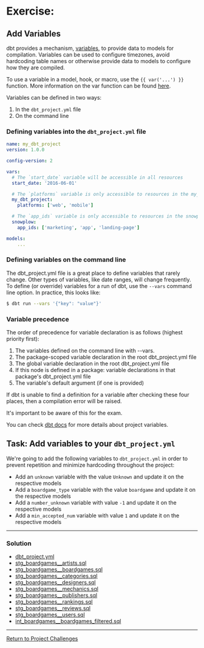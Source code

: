 # Exercise:

## Add Variables
dbt provides a mechanism, [variables](https://docs.getdbt.com/reference/dbt-jinja-functions/var), to provide data to models for compilation. Variables can be used to configure timezones, avoid hardcoding table names or otherwise provide data to models to configure how they are compiled.

To use a variable in a model, hook, or macro, use the `{{ var('...') }}` function. More information on the var function can be found [here](https://docs.getdbt.com/reference/dbt-jinja-functions/var).

Variables can be defined in two ways:

1. In the `dbt_project.yml` file
2. On the command line

### Defining variables into the `dbt_project.yml` file

```yaml
name: my_dbt_project
version: 1.0.0

config-version: 2

vars:
  # The `start_date` variable will be accessible in all resources
  start_date: '2016-06-01'

  # The `platforms` variable is only accessible to resources in the my_dbt_project project
  my_dbt_project:
    platforms: ['web', 'mobile']

  # The `app_ids` variable is only accessible to resources in the snowplow package
  snowplow:
    app_ids: ['marketing', 'app', 'landing-page']

models:
    ...
```

### Defining variables on the command line
The dbt_project.yml file is a great place to define variables that rarely change. Other types of variables, like date ranges, will change frequently. To define (or override) variables for a run of dbt, use the `--vars` command line option. In practice, this looks like:

```bash
$ dbt run --vars '{"key": "value"}'
```

### Variable precedence

The order of precedence for variable declaration is as follows (highest priority first):

1. The variables defined on the command line with --vars.
1. The package-scoped variable declaration in the root dbt_project.yml file
1. The global variable declaration in the root dbt_project.yml file
1. If this node is defined in a package: variable declarations in that package's dbt_project.yml file
1. The variable's default argument (if one is provided)

If dbt is unable to find a definition for a variable after checking these four places, then a compilation error will be raised.

It's important to be aware of this for the exam.

You can check [dbt docs](https://docs.getdbt.com/docs/build/project-variables) for more details about project variables.

## Task: Add variables to your `dbt_project.yml`
We're going to add the following variables to `dbt_project.yml` in order to prevent repetition and minimize hardcoding throughout the project:

- Add an `unknown` variable with the value `Unknown` and update it on the respective models
- Add a `boardgame_type` variable with the value `boardgame` and update it on the respective models
- Add a `number_unknown` variable with value `-1` and update it on the respective models
- Add a `min_accepted_num` variable with value `1` and update it on the respective models

---

### Solution

- [dbt_project.yml](dbt_project.yml)
- [stg_boardgames__artists.sql](./staging/stg_boardgames__artists.sql)
- [stg_boardgames__boardgames.sql](./staging/stg_boardgames__boardgames.sql)
- [stg_boardgames__categories.sql](./staging/stg_boardgames__categories.sql)
- [stg_boardgames__designers.sql](./staging/stg_boardgames__designers.sql)
- [stg_boardgames__mechanics.sql](./staging/stg_boardgames__mechanics.sql)
- [stg_boardgames__publishers.sql](./staging/stg_boardgames__publishers.sql)
- [stg_boardgames__rankings.sql](./staging/stg_boardgames__rankings.sql)
- [stg_boardgames__reviews.sql](./staging/stg_boardgames__reviews.sql)
- [stg_boardgames__users.sql](./staging/stg_boardgames__users.sql)
- [int_boardgames__boardgames_filtered.sql](./intermediate/int_boardgames__boardgames_filtered.sql)

---

[Return to Project Challenges](../../../README.md#9-project-challenges)
